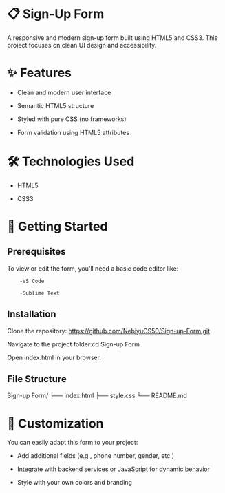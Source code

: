 # 📋 Sign-Up Form

A responsive and modern sign-up form built using HTML5 and CSS3. This project focuses on clean UI design and accessibility.

# ✨ Features

- Clean and modern user interface

- Semantic HTML5 structure

- Styled with pure CSS (no frameworks)

- Form validation using HTML5 attributes

# 🛠️ Technologies Used

- HTML5

- CSS3

# 🚀 Getting Started

## Prerequisites

To view or edit the form, you'll need a basic code editor like:

        -VS Code

        -Sublime Text

## Installation

Clone the repository: https://github.com/NebiyuCS50/Sign-up-Form.git

Navigate to the project folder:cd Sign-up Form

Open index.html in your browser.

## File Structure

Sign-up Form/
├── index.html
├── style.css
└── README.md

# 📐 Customization

You can easily adapt this form to your project:

- Add additional fields (e.g., phone number, gender, etc.)

- Integrate with backend services or JavaScript for dynamic behavior

- Style with your own colors and branding

